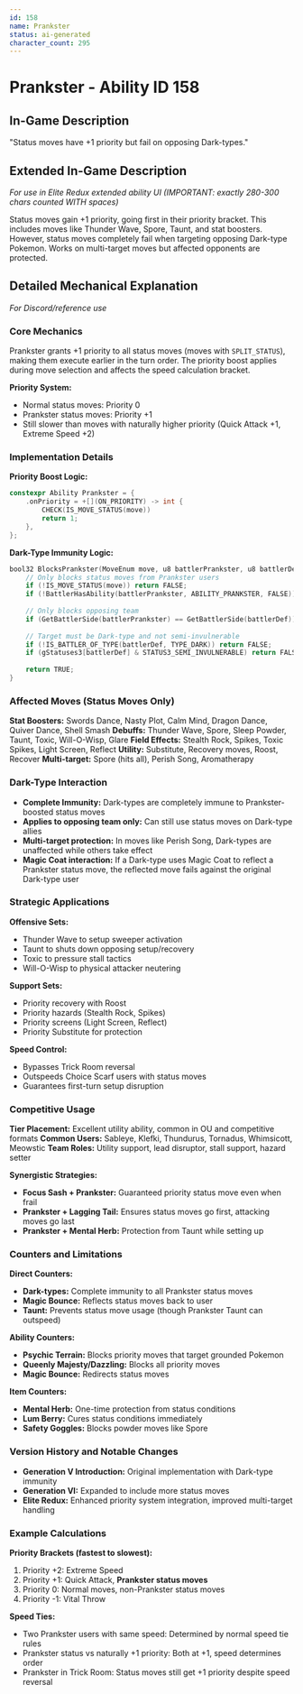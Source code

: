 ```yaml
---
id: 158
name: Prankster
status: ai-generated
character_count: 295
---
```


# Prankster - Ability ID 158

## In-Game Description
"Status moves have +1 priority but fail on opposing Dark-types."

## Extended In-Game Description
*For use in Elite Redux extended ability UI (IMPORTANT: exactly 280-300 chars counted WITH spaces)*

Status moves gain +1 priority, going first in their priority bracket. This includes moves like Thunder Wave, Spore, Taunt, and stat boosters. However, status moves completely fail when targeting opposing Dark-type Pokemon. Works on multi-target moves but affected opponents are protected.

## Detailed Mechanical Explanation
*For Discord/reference use*

### Core Mechanics
Prankster grants +1 priority to all status moves (moves with `SPLIT_STATUS`), making them execute earlier in the turn order. The priority boost applies during move selection and affects the speed calculation bracket.

**Priority System:**
- Normal status moves: Priority 0
- Prankster status moves: Priority +1
- Still slower than moves with naturally higher priority (Quick Attack +1, Extreme Speed +2)

### Implementation Details

**Priority Boost Logic:**
```cpp
constexpr Ability Prankster = {
    .onPriority = +[](ON_PRIORITY) -> int {
        CHECK(IS_MOVE_STATUS(move))
        return 1;
    },
};
```

**Dark-Type Immunity Logic:**
```cpp
bool32 BlocksPrankster(MoveEnum move, u8 battlerPrankster, u8 battlerDef, bool32 checkTarget) {
    // Only blocks status moves from Prankster users
    if (!IS_MOVE_STATUS(move)) return FALSE;
    if (!BattlerHasAbility(battlerPrankster, ABILITY_PRANKSTER, FALSE)) return FALSE;
    
    // Only blocks opposing team
    if (GetBattlerSide(battlerPrankster) == GetBattlerSide(battlerDef)) return FALSE;
    
    // Target must be Dark-type and not semi-invulnerable
    if (!IS_BATTLER_OF_TYPE(battlerDef, TYPE_DARK)) return FALSE;
    if (gStatuses3[battlerDef] & STATUS3_SEMI_INVULNERABLE) return FALSE;
    
    return TRUE;
}
```

### Affected Moves (Status Moves Only)
**Stat Boosters:** Swords Dance, Nasty Plot, Calm Mind, Dragon Dance, Quiver Dance, Shell Smash
**Debuffs:** Thunder Wave, Spore, Sleep Powder, Taunt, Toxic, Will-O-Wisp, Glare
**Field Effects:** Stealth Rock, Spikes, Toxic Spikes, Light Screen, Reflect
**Utility:** Substitute, Recovery moves, Roost, Recover
**Multi-target:** Spore (hits all), Perish Song, Aromatherapy

### Dark-Type Interaction
- **Complete Immunity:** Dark-types are completely immune to Prankster-boosted status moves
- **Applies to opposing team only:** Can still use status moves on Dark-type allies
- **Multi-target protection:** In moves like Perish Song, Dark-types are unaffected while others take effect
- **Magic Coat interaction:** If a Dark-type uses Magic Coat to reflect a Prankster status move, the reflected move fails against the original Dark-type user

### Strategic Applications

**Offensive Sets:**
- Thunder Wave to setup sweeper activation
- Taunt to shuts down opposing setup/recovery
- Toxic to pressure stall tactics
- Will-O-Wisp to physical attacker neutering

**Support Sets:**
- Priority recovery with Roost
- Priority hazards (Stealth Rock, Spikes)
- Priority screens (Light Screen, Reflect)
- Priority Substitute for protection

**Speed Control:**
- Bypasses Trick Room reversal
- Outspeeds Choice Scarf users with status moves
- Guarantees first-turn setup disruption

### Competitive Usage
**Tier Placement:** Excellent utility ability, common in OU and competitive formats
**Common Users:** Sableye, Klefki, Thundurus, Tornadus, Whimsicott, Meowstic
**Team Roles:** Utility support, lead disruptor, stall support, hazard setter

**Synergistic Strategies:**
- **Focus Sash + Prankster:** Guaranteed priority status move even when frail
- **Prankster + Lagging Tail:** Ensures status moves go first, attacking moves go last
- **Prankster + Mental Herb:** Protection from Taunt while setting up

### Counters and Limitations

**Direct Counters:**
- **Dark-types:** Complete immunity to all Prankster status moves
- **Magic Bounce:** Reflects status moves back to user
- **Taunt:** Prevents status move usage (though Prankster Taunt can outspeed)

**Ability Counters:**
- **Psychic Terrain:** Blocks priority moves that target grounded Pokemon
- **Queenly Majesty/Dazzling:** Blocks all priority moves
- **Magic Bounce:** Redirects status moves

**Item Counters:**
- **Mental Herb:** One-time protection from status conditions
- **Lum Berry:** Cures status conditions immediately
- **Safety Goggles:** Blocks powder moves like Spore

### Version History and Notable Changes
- **Generation V Introduction:** Original implementation with Dark-type immunity
- **Generation VI:** Expanded to include more status moves
- **Elite Redux:** Enhanced priority system integration, improved multi-target handling

### Example Calculations

**Priority Brackets (fastest to slowest):**
1. Priority +2: Extreme Speed
2. Priority +1: Quick Attack, **Prankster status moves**
3. Priority 0: Normal moves, non-Prankster status moves
4. Priority -1: Vital Throw

**Speed Ties:**
- Two Prankster users with same speed: Determined by normal speed tie rules
- Prankster status vs naturally +1 priority: Both at +1, speed determines order
- Prankster in Trick Room: Status moves still get +1 priority despite speed reversal